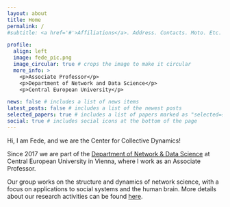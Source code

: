 ```yaml
---
layout: about
title: Home
permalink: /
#subtitle: <a href='#'>Affiliations</a>. Address. Contacts. Moto. Etc.

profile:
  align: left
  image: fede_pic.png
  image_circular: true # crops the image to make it circular
  more_info: >
    <p>Associate Professor</p>
    <p>Department of Network and Data Science</p>
    <p>Central European University</p>

news: false # includes a list of news items
latest_posts: false # includes a list of the newest posts
selected_papers: true # includes a list of papers marked as "selected={true}"
social: true # includes social icons at the bottom of the page
---
```



Hi, I am Fede, and we are the Center for Collective Dynamics!

Since 2017 we are part of the [Department of Network & Data Science](https://networkdatascience.ceu.edu/) at Central European University in Vienna, where I work as an Associate Professor.

Our group works on the structure and dynamics of network science, with a focus on applications to social systems and the human brain. More details about our research activities can be found [here](https://fedebattiston.github.io/projects/).